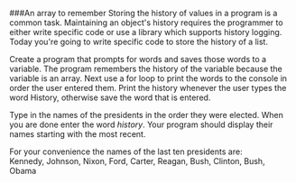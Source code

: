 <!--djw:done-->
###An array to remember
Storing the history of values in a program is a common task. Maintaining an object's history requires the programmer to either write specific code or use a library which supports history logging. Today you're going to write specific code to store the history of a list.

Create a program that prompts for words and saves those words to a variable. The program remembers the history of the variable because the variable is an array. Next use a for loop to print the words to the console in order the user entered them. Print the history whenever the user types the word History, otherwise save the word that is entered.

Type in the names of the presidents in the order they were elected. When you are done enter the word _history_. Your program should display their names starting with the most recent.

For your convenience the names of the last ten presidents are:<br>
Kennedy, Johnson, Nixon, Ford, Carter, Reagan, Bush, Clinton, Bush, Obama


